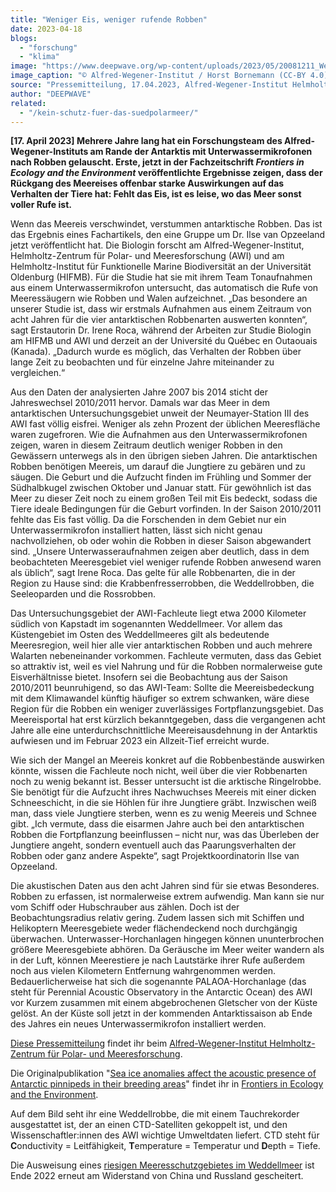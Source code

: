 ```yaml
---
title: "Weniger Eis, weniger rufende Robben"
date: 2023-04-18
blogs: 
  - "forschung"
  - "klima"
image: "https://www.deepwave.org/wp-content/uploads/2023/05/20081211_Weddell-seal_HBornemann-scaled.jpg"
image_caption: "© Alfred-Wegener-Institut / Horst Bornemann (CC-BY 4.0)"
source: "Pressemitteilung, 17.04.2023, Alfred-Wegener-Institut Helmholtz-Zentrum für Polar- und Meeresforschung"
author: "DEEPWAVE"
related: 
  - "/kein-schutz-fuer-das-suedpolarmeer/"
---
```


**\[17. April 2023\] Mehrere Jahre lang hat ein Forschungsteam des Alfred-Wegener-Instituts am Rande der Antarktis mit Unterwassermikrofonen nach Robben gelauscht. Erste, jetzt in der Fachzeitschrift _Frontiers in Ecology and the Environment_ veröffentlichte Ergebnisse zeigen, dass der Rückgang des Meereises offenbar starke Auswirkungen auf das Verhalten der Tiere hat: Fehlt das Eis, ist es leise, wo das Meer sonst voller Rufe ist.**

Wenn das Meereis verschwindet, verstummen antarktische Robben. Das ist das Ergebnis eines Fachartikels, den eine Gruppe um Dr. Ilse van Opzeeland jetzt veröffentlicht hat. Die Biologin forscht am Alfred-Wegener-Institut, Helmholtz-Zentrum für Polar- und Meeresforschung (AWI) und am Helmholtz-Institut für Funktionelle Marine Biodiversität an der Universität Oldenburg (HIFMB). Für die Studie hat sie mit ihrem Team Tonaufnahmen aus einem Unterwassermikrofon untersucht, das automatisch die Rufe von Meeressäugern wie Robben und Walen aufzeichnet. „Das besondere an unserer Studie ist, dass wir erstmals Aufnahmen aus einem Zeitraum von acht Jahren für die vier antarktischen Robbenarten auswerten konnten“, sagt Erstautorin Dr. Irene Roca, während der Arbeiten zur Studie Biologin am HIFMB und AWI und derzeit an der Université du Québec en Outaouais (Kanada). „Dadurch wurde es möglich, das Verhalten der Robben über lange Zeit zu beobachten und für einzelne Jahre miteinander zu vergleichen.“

Aus den Daten der analysierten Jahre 2007 bis 2014 sticht der Jahreswechsel 2010/2011 hervor. Damals war das Meer in dem antarktischen Untersuchungsgebiet unweit der Neumayer-Station III des AWI fast völlig eisfrei. Weniger als zehn Prozent der üblichen Meeresfläche waren zugefroren. Wie die Aufnahmen aus den Unterwassermikrofonen zeigen, waren in diesem Zeitraum deutlich weniger Robben in den Gewässern unterwegs als in den übrigen sieben Jahren. Die antarktischen Robben benötigen Meereis, um darauf die Jungtiere zu gebären und zu säugen. Die Geburt und die Aufzucht finden im Frühling und Sommer der Südhalbkugel zwischen Oktober und Januar statt. Für gewöhnlich ist das Meer zu dieser Zeit noch zu einem großen Teil mit Eis bedeckt, sodass die Tiere ideale Bedingungen für die Geburt vorfinden. In der Saison 2010/2011 fehlte das Eis fast völlig. Da die Forschenden in dem Gebiet nur ein Unterwassermikrofon installiert hatten, lässt sich nicht genau nachvollziehen, ob oder wohin die Robben in dieser Saison abgewandert sind. „Unsere Unterwasseraufnahmen zeigen aber deutlich, dass in dem beobachteten Meeresgebiet viel weniger rufende Robben anwesend waren als üblich“, sagt Irene Roca. Das gelte für alle Robbenarten, die in der Region zu Hause sind: die Krabbenfresserrobben, die Weddellrobben, die Seeleoparden und die Rossrobben.

Das Untersuchungsgebiet der AWI-Fachleute liegt etwa 2000 Kilometer südlich von Kapstadt im sogenannten Weddellmeer. Vor allem das Küstengebiet im Osten des Weddellmeeres gilt als bedeutende Meeresregion, weil hier alle vier antarktischen Robben und auch mehrere Walarten nebeneinander vorkommen. Fachleute vermuten, dass das Gebiet so attraktiv ist, weil es viel Nahrung und für die Robben normalerweise gute Eisverhältnisse bietet. Insofern sei die Beobachtung aus der Saison 2010/2011 beunruhigend, so das AWI-Team: Sollte die Meereisbedeckung mit dem Klimawandel künftig häufiger so extrem schwanken, wäre diese Region für die Robben ein weniger zuverlässiges Fortpflanzungsgebiet. Das Meereisportal hat erst kürzlich bekanntgegeben, dass die vergangenen acht Jahre alle eine unterdurchschnittliche Meereisausdehnung in der Antarktis aufwiesen und im Februar 2023 ein Allzeit-Tief erreicht wurde.

Wie sich der Mangel an Meereis konkret auf die Robbenbestände auswirken könnte, wissen die Fachleute noch nicht, weil über die vier Robbenarten noch zu wenig bekannt ist. Besser untersucht ist die arktische Ringelrobbe. Sie benötigt für die Aufzucht ihres Nachwuchses Meereis mit einer dicken Schneeschicht, in die sie Höhlen für ihre Jungtiere gräbt. Inzwischen weiß man, dass viele Jungtiere sterben, wenn es zu wenig Meereis und Schnee gibt. „Ich vermute, dass die eisarmen Jahre auch bei den antarktischen Robben die Fortpflanzung beeinflussen – nicht nur, was das Überleben der Jungtiere angeht, sondern eventuell auch das Paarungsverhalten der Robben oder ganz andere Aspekte“, sagt Projektkoordinatorin Ilse van Opzeeland.

Die akustischen Daten aus den acht Jahren sind für sie etwas Besonderes. Robben zu erfassen, ist normalerweise extrem aufwendig. Man kann sie nur vom Schiff oder Hubschrauber aus zählen. Doch ist der Beobachtungsradius relativ gering. Zudem lassen sich mit Schiffen und Helikoptern Meeresgebiete weder flächendeckend noch durchgängig überwachen. Unterwasser-Horchanlagen hingegen können ununterbrochen größere Meeresgebiete abhören. Da Geräusche im Meer weiter wandern als in der Luft, können Meerestiere je nach Lautstärke ihrer Rufe außerdem noch aus vielen Kilometern Entfernung wahrgenommen werden. Bedauerlicherweise hat sich die sogenannte PALAOA-Horchanlage (das steht für Perennial Acoustic Observatory in the Antarctic Ocean) des AWI vor Kurzem zusammen mit einem abgebrochenen Gletscher von der Küste gelöst. An der Küste soll jetzt in der kommenden Antarktissaison ab Ende des Jahres ein neues Unterwassermikrofon installiert werden.

[Diese Pressemitteilung](https://www.awi.de/ueber-uns/service/presse/presse-detailansicht/weniger-eis-weniger-rufende-robben.html) findet ihr beim [Alfred-Wegener-Institut Helmholtz-Zentrum für Polar- und Meeresforschung](https://www.awi.de/).

Die Originalpublikation "[Sea ice anomalies affect the acoustic presence of Antarctic pinnipeds in their breeding areas](https://esajournals.onlinelibrary.wiley.com/doi/full/10.1002/fee.2622)" findet ihr in [Frontiers in Ecology and the Environment](https://esajournals.onlinelibrary.wiley.com/).

Auf dem Bild seht ihr eine Weddellrobbe, die mit einem Tauchrekorder ausgestattet ist, der an einen CTD-Satelliten gekoppelt ist, und den Wissenschaftler:innen des AWI wichtige Umweltdaten liefert. CTD steht für **C**onductivity = Leitfähigkeit, **T**emperature = Temperatur und **D**epth = Tiefe.

Die Ausweisung eines [riesigen Meeresschutzgebietes im Weddellmeer](https://www.deepwave.org/kein-schutz-fuer-das-suedpolarmeer/) ist Ende 2022 erneut am Widerstand von China und Russland gescheitert.
